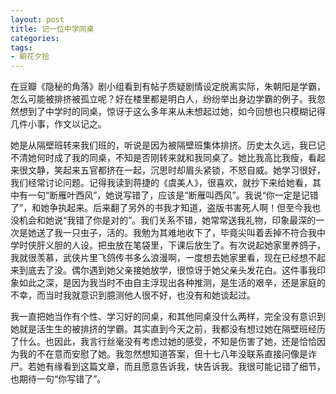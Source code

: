```yaml
---
layout: post
title: 记一位中学同桌
categories:
tags:
- 朝花夕拾
---
```


在豆瓣《隐秘的角落》剧小组看到有帖子质疑剧情设定脱离实际，朱朝阳是学霸，怎么可能被排挤被孤立呢？好在楼里都是明白人，纷纷举出身边学霸的例子。我忽然想到了中学时的同桌，惊讶于这么多年来从未想起过她，如今回想也只模糊记得几件小事，作文以记之。

她是从隔壁班转来我们班的，听说是因为被隔壁班集体排挤。历史太久远，我已记不清她何时成了我的同桌，不知是否刚转来就和我同桌了。她比我高比我瘦，看起来很文静，笑起来五官都挤在一起，沉思时却眉头紧锁，不怒自威。她学习很好，我们经常讨论问题。记得我读到蒋捷的《虞美人》，很喜欢，就抄下来给她看，其中有一句“断雁叶西风”，她说写错了，应该是“断雁叫西风”。我说“你一定是记错了”，和她争执起来。后来翻了另外的书我才知道，盗版书害死人啊！但至今我也没机会和她说“我错了你是对的”。我们关系不错，她常常送我礼物，印象最深的一次是她送了我一只虫子，活的。我勉为其难地收下了，毕竟尖叫着丢掉不符合我中学时侠肝义胆的人设。把虫放在笔袋里，下课后放生了。有次说起她家里养鸽子，我就很羡慕，武侠片里飞鸽传书多么浪漫啊，一度想去她家里看，现在已经想不起来到底去了没。偶尔遇到她父亲接她放学，很惊讶于她父亲头发花白。这件事我印象如此之深，是因为我当时不由自主浮现出各种推测，是生活的艰辛，还是家庭的不幸，而当时我就意识到臆测他人很不好，也没有和她谈起过。

我一直把她当作有个性、学习好的同桌，和其他同桌没什么两样，完全没有意识到她就是活生生的被排挤的学霸。其实直到今天之前，我都没有想过她在隔壁班经历了什么。也因此，我言行丝毫没有考虑过她的感受，不知是伤害了她，还是恰恰因为我的不在意而安慰了她。我忽然想知道答案，但十七八年没联系直接问像是诈尸。若她有缘看到这篇文章，而且愿意告诉我，快告诉我。我很可能记错了细节，也期待一句“你写错了”。

